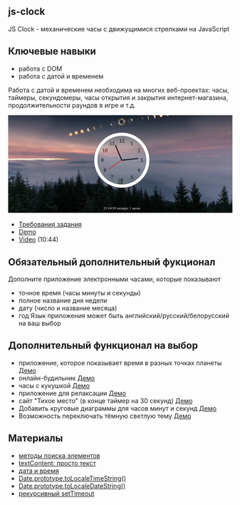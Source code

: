 ## js-clock

JS Clock - механические часы с движущимися стрелками на JavaScript

## Ключевые навыки
- работа с DOM
- работа с датой и временем

Работа с датой и временем необходима на многих веб-проектах: часы, таймеры, секундомеры, часы открытия и закрытия интернет-магазина, продолжительности раундов в игре и т.д.

![](images/js30-2.jpg)
- [Требования задания](js30.md)
- [Demo](https://js3002.github.io/)
- [Video](https://youtu.be/xu87YWbr4X0) (10:44)

## Обязательный дополнительный фукционал
Дополните приложение электронными часами, которые показывают
- точное время (часы минуты и секунды)
- полное название дня недели
- дату (число и название месяца)
- год
Язык приложения может быть английский/русский/белорусский на ваш выбор

## Дополнительный функционал на выбор
- приложение, которое показывает время в разных точках планеты [Демо](https://24timezones.com/i/24tz_og.jpg)
- онлайн-будильник [Демо](https://onlinealarmkur.com/ru/)
- часы с кукушкой [Демо](http://www.3quarks.com/en/CuckooClock/index.html)
- приложение для релаксации [Демо](http://www.donothingfor2minutes.com/)
- сайт "Тихое место" (в конце таймер на 30 секунд) [Демо](http://thequietplaceproject.xyz/thequietplace)
- Добавить круговые диаграммы для часов минут и секунд [Демо](https://www.jqueryscript.net/demo/HTML5-Analog-Digital-Clock-Plugin-With-jQuery-Clock-js/)
- Возможность переключать тёмную светлую тему [Демо](https://50projects50days.com/projects/theme-clock/)

## Материалы
- [методы поиска элементов](https://learn.javascript.ru/searching-elements-dom)
- [textContent: просто текст](https://learn.javascript.ru/basic-dom-node-properties#textcontent-prosto-tekst)
- [дата и время](https://learn.javascript.ru/date)
- [Date.prototype.toLocaleTimeString()](https://developer.mozilla.org/ru/docs/Web/JavaScript/Reference/Global_Objects/Date/toLocaleTimeString)
- [Date.prototype.toLocaleDateString()](https://developer.mozilla.org/ru/docs/Web/JavaScript/Reference/Global_Objects/Date/toLocaleDateString)
- [рекурсивный setTimeout](https://learn.javascript.ru/settimeout-setinterval#rekursivnyy-settimeout)

